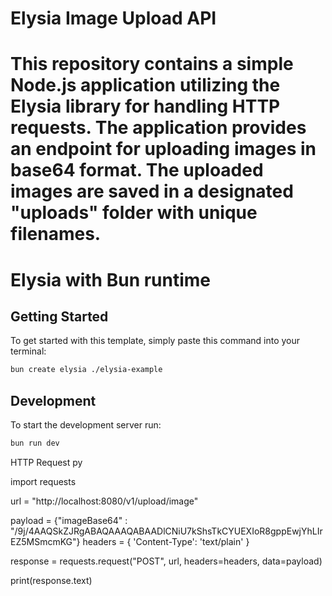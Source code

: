 # Elysia Image Upload API
# This repository contains a simple Node.js application utilizing the Elysia library for handling HTTP requests. The application provides an endpoint for uploading images in base64 format. The uploaded images are saved in a designated "uploads" folder with unique filenames.
# Elysia with Bun runtime

## Getting Started
To get started with this template, simply paste this command into your terminal:
```bash
bun create elysia ./elysia-example
```

## Development
To start the development server run:
```bash
bun run dev
```

HTTP Request py

import requests

url = "http://localhost:8080/v1/upload/image"

payload = {"imageBase64" : "/9j/4AAQSkZJRgABAQAAAQABAAD<base64>lCNiU7kShsTkCYUEXIoR8gppEwjYhLIrEZ5MSmcmKG"}
headers = {
  'Content-Type': 'text/plain'
}

response = requests.request("POST", url, headers=headers, data=payload)

print(response.text)
